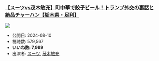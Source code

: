 ### [【スーツvs茂木敏充】町中華で餃子ビール！トランプ外交の裏話と絶品チャーハン【栃木県・足利】](https://www.youtube.com/watch?v=uJzoql06jxg)
[![](https://img.youtube.com/vi/uJzoql06jxg/sddefault.jpg)](https://www.youtube.com/watch?v=uJzoql06jxg)
-   公開日: 2024-08-10
-   視聴数: 579,567
-   **いいね数: 7,999**
-   出演者: [スーツ](/rehacq_fan/people/スーツ "wikilink"), [茂木敏充](/rehacq_fan/people/茂木敏充 "wikilink")
